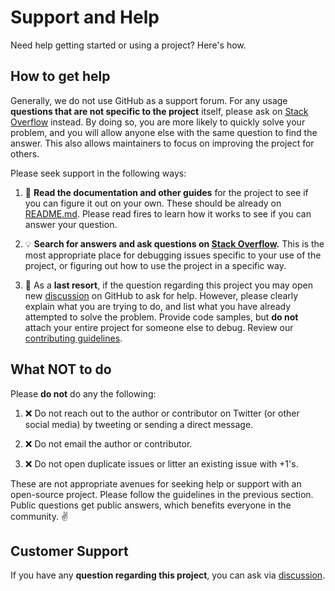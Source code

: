 # Support and Help

Need help getting started or using a project? Here's how.

## How to get help

Generally, we do not use GitHub as a support forum. For any usage **questions that are not specific
to the project** itself, please ask on [Stack Overflow](https://stackoverflow.com) instead. By doing
so, you are more likely to quickly solve your problem, and you will allow anyone else with the same
question to find the answer. This also allows maintainers to focus on improving the project for
others.

Please seek support in the following ways:

1. :book: **Read the documentation and other guides** for the project to see if you can figure it
   out on your own. These should be already on [README.md](README.md). Please read fires to learn
   how it works to see if you can answer your question.

2. :bulb: **Search for answers and ask questions on [Stack Overflow](https://stackoverflow.com).**
   This is the most appropriate place for debugging issues specific to your use of the project, or
   figuring out how to use the project in a specific way.

3. :memo: As a **last resort**, if the question regarding this project you may open
   new [discussion](https://github.com/waffiqaziz/BAZZ-Movies/discussions) on GitHub to ask for
   help. However, please clearly explain what you are trying to do, and list what you have already
   attempted to solve the problem. Provide code samples, but **do not** attach your entire project
   for someone else to debug. Review our [contributing guidelines](CONTRIBUTING.md).

## What NOT to do

Please **do not** do any the following:

1. :x: Do not reach out to the author or contributor on Twitter (or other social media) by tweeting
	 or sending a direct message.

2. :x: Do not email the author or contributor.

3. :x: Do not open duplicate issues or litter an existing issue with +1's.

These are not appropriate avenues for seeking help or support with an open-source project. Please
follow the guidelines in the previous section. Public questions get public answers, which benefits
everyone in the community. ✌️

## Customer Support

If you have any **question regarding this project**, you can ask
via [discussion](https://github.com/waffiqaziz/BAZZ-Movies/discussions).